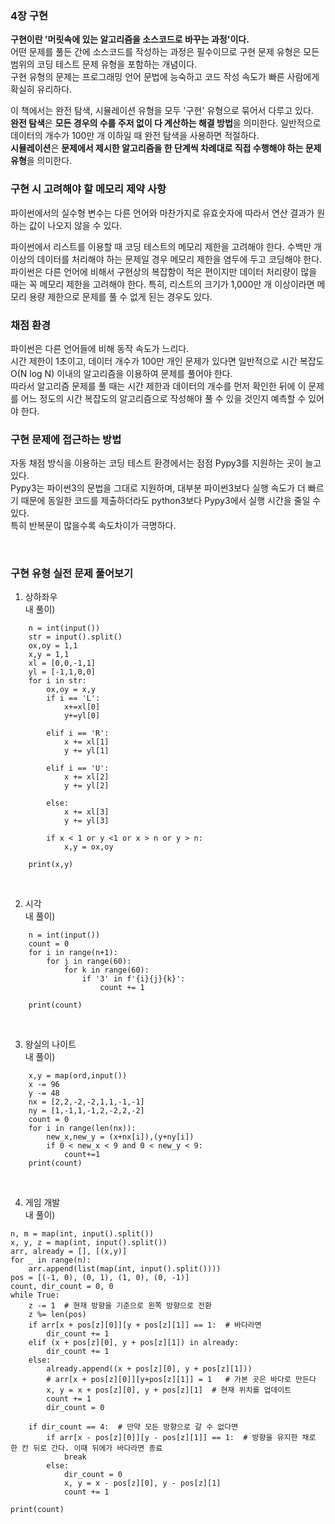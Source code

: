 ### 4장 구현
__구현이란 '머릿속에 있는 알고리즘을 소스코드로 바꾸는 과정'이다.__  
어떤 문제를 풀든 간에 소스코드를 작성하는 과정은 필수이므로 구현 문제 유형은 모든 범위의 코딩 테스트 문제 유형을 포함하는 개념이다.  
구현 유형의 문제는 프로그래밍 언어 문법에 능숙하고 코드 작성 속도가 빠른 사람에게 확실히 유리하다.  

이 책에서는 완전 탐색, 시뮬레이션 유형을 모두 '구현' 유형으로 묶어서 다루고 있다.  
<b>완전 탐색</b>은 <b>모든 경우의 수를 주저 없이 다 계산하는 해결 방법</b>을 의미한다. 일반적으로 데이터의 개수가 100만 개 이하일 때 완전 탐색을 사용하면 적절하다.    
<b>시뮬레이션</b>은 <b>문제에서 제시한 알고리즘을 한 단계씩 차례대로 직접 수행해야 하는 문제 유형</b>을 의미한다.  

### 구현 시 고려해야 할 메모리 제약 사항
파이썬에서의 실수형 변수는 다른 언어와 마찬가지로 유효숫자에 따라서 연산 결과가 원하는 값이 나오지 않을 수 있다.  

파이썬에서 리스트를 이용할 때 코딩 테스트의 메모리 제한을 고려해야 한다. 수백만 개 이상의 데이터를 처리해야 하는 문제일 경우 메모리 제한을 염두에 두고 코딩해야 한다.
파이썬은 다른 언어에 비해서 구현상의 복잡함이 적은 편이지만 데이터 처리량이 많을 때는 꼭 메모리 제한을 고려해야 한다. 특히, 리스트의 크기가 1,000만 개 이상이라면 메모리 용량 제한으로 문제를 풀 수 없게 된는 경우도 있다.

### 채점 환경
파이썬은 다른 언어들에 비해 동작 속도가 느리다.  
시간 제한이 1초이고, 데이터 개수가 100만 개인 문제가 있다면 일반적으로 시간 복잡도 O(N log N) 이내의 알고리즘을 이용하여 문제를 풀어야 한다.  
따라서 알고리즘 문제를 풀 때는 시간 제한과 데이터의 개수를 먼저 확인한 뒤에 이 문제를 어느 정도의 시간 복잡도의 알고리즘으로 작성해야 풀 수 있을 것인지 예측할 수 있어야 한다.  

### 구현 문제에 접근하는 방법
자동 채점 방식을 이용하는 코딩 테스트 환경에서는 점점 Pypy3를 지원하는 곳이 늘고 있다.  
Pypy3는 파이썬3의 문법을 그대로 지원하며, 대부분 파이썬3보다 실행 속도가 더 빠르기 때문에 동일한 코드를 제출하더라도 python3보다 Pypy3에서 실행 시간을 줄일 수 있다.  
특히 반복문이 많을수록 속도차이가 극명하다.  

<br>

### 구현 유형 실전 문제 풀어보기
1. 상하좌우   
내 풀이)
```
    n = int(input())
    str = input().split()
    ox,oy = 1,1
    x,y = 1,1
    xl = [0,0,-1,1]
    yl = [-1,1,0,0]
    for i in str:
        ox,oy = x,y
        if i == 'L':
            x+=xl[0]
            y+=yl[0]
    
        elif i == 'R':
            x += xl[1]
            y += yl[1]
    
        elif i == 'U':
            x += xl[2]
            y += yl[2]
    
        else:
            x += xl[3]
            y += yl[3]
    
        if x < 1 or y <1 or x > n or y > n:
            x,y = ox,oy
    
    print(x,y)
```

<br>

2. 시각    
내 풀이)    
```
    n = int(input())
    count = 0
    for i in range(n+1):
        for j in range(60):
            for k in range(60):
                if '3' in f'{i}{j}{k}':
                    count += 1
    
    print(count)
```

<br>

3. 왕실의 나이트  
내 풀이)
```aidl
    x,y = map(ord,input())
    x -= 96
    y -= 48
    nx = [2,2,-2,-2,1,1,-1,-1]
    ny = [1,-1,1,-1,2,-2,2,-2]
    count = 0
    for i in range(len(nx)):
        new_x,new_y = (x+nx[i]),(y+ny[i])
        if 0 < new_x < 9 and 0 < new_y < 9:
            count+=1
    print(count)
```

<br>

4. 게임 개발  
내 풀이)  
```aidl
n, m = map(int, input().split())
x, y, z = map(int, input().split())
arr, already = [], [(x,y)]
for _ in range(n):
    arr.append(list(map(int, input().split())))
pos = [(-1, 0), (0, 1), (1, 0), (0, -1)]
count, dir_count = 0, 0
while True:
    z -= 1  # 현재 방향을 기준으로 왼쪽 방향으로 전환
    z %= len(pos)
    if arr[x + pos[z][0]][y + pos[z][1]] == 1:  # 바다라면
        dir_count += 1
    elif (x + pos[z][0], y + pos[z][1]) in already:
        dir_count += 1
    else:
        already.append((x + pos[z][0], y + pos[z][1]))
        # arr[x + pos[z][0]][y+pos[z][1]] = 1   # 가본 곳은 바다로 만든다
        x, y = x + pos[z][0], y + pos[z][1]  # 현재 위치를 업데이트
        count += 1
        dir_count = 0

    if dir_count == 4:  # 만약 모든 방향으로 갈 수 없다면
        if arr[x - pos[z][0]][y - pos[z][1]] == 1:  # 방향을 유지한 채로 한 칸 뒤로 간다. 이때 뒤에가 바다라면 종료
            break
        else:
            dir_count = 0
            x, y = x - pos[z][0], y - pos[z][1]
            count += 1

print(count)
```


